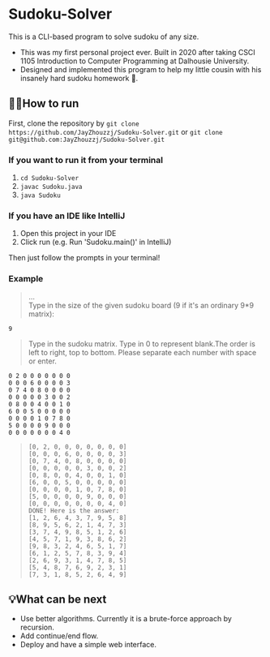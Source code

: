 # Sudoku-Solver
This is a CLI-based program to solve sudoku of any size.
- This was my first personal project ever. Built in 2020 after taking CSCI 1105 Introduction to Computer Programming at Dalhousie University.
- Designed and implemented this program to help my little cousin with his insanely hard sudoku homework 💪.

## 🏃‍♂️How to run
First, clone the repository by `git clone https://github.com/JayZhouzzj/Sudoku-Solver.git` or `git clone git@github.com:JayZhouzzj/Sudoku-Solver.git`
### If you want to run it from your terminal
1. `cd Sudoku-Solver`
2. `javac Sudoku.java`
3. `java Sudoku`
### If you have an IDE like IntelliJ
1. Open this project in your IDE
2. Click run (e.g. Run 'Sudoku.main()' in IntelliJ)

Then just follow the prompts in your terminal!

### Example
>...  
>Type in the size of the given sudoku board (9 if it's an ordinary 9*9 matrix):<br/>

`9`

>Type in the sudoku matrix. Type in 0 to represent blank.The order is left to right, top to bottom. Please separate each number with space or enter. <br/>

```
0 2 0 0 0 0 0 0 0
0 0 0 6 0 0 0 0 3
0 7 4 0 8 0 0 0 0
0 0 0 0 0 3 0 0 2
0 8 0 0 4 0 0 1 0
6 0 0 5 0 0 0 0 0
0 0 0 0 1 0 7 8 0
5 0 0 0 0 9 0 0 0
0 0 0 0 0 0 0 4 0
```

> ```
> [0, 2, 0, 0, 0, 0, 0, 0, 0]
> [0, 0, 0, 6, 0, 0, 0, 0, 3]
> [0, 7, 4, 0, 8, 0, 0, 0, 0]
> [0, 0, 0, 0, 0, 3, 0, 0, 2]
> [0, 8, 0, 0, 4, 0, 0, 1, 0]
> [6, 0, 0, 5, 0, 0, 0, 0, 0]
> [0, 0, 0, 0, 1, 0, 7, 8, 0]
> [5, 0, 0, 0, 0, 9, 0, 0, 0]
> [0, 0, 0, 0, 0, 0, 0, 4, 0]
> DONE! Here is the answer:
> [1, 2, 6, 4, 3, 7, 9, 5, 8]
> [8, 9, 5, 6, 2, 1, 4, 7, 3]
> [3, 7, 4, 9, 8, 5, 1, 2, 6]
> [4, 5, 7, 1, 9, 3, 8, 6, 2]
> [9, 8, 3, 2, 4, 6, 5, 1, 7]
> [6, 1, 2, 5, 7, 8, 3, 9, 4]
> [2, 6, 9, 3, 1, 4, 7, 8, 5]
> [5, 4, 8, 7, 6, 9, 2, 3, 1]
> [7, 3, 1, 8, 5, 2, 6, 4, 9]
> ```

## 💡What can be next
- Use better algorithms. Currently it is a brute-force approach by recursion.
- Add continue/end flow.
- Deploy and have a simple web interface.
